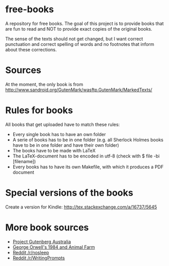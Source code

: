 free-books
==========

A repository for free books. The goal of this project is to provide
books that are fun to read and NOT to provide exact copies of the
original books. 

The sense of the texts should not get changed, but I want correct
punctuation and correct spelling of words and no footnotes that 
inform about these corrections.


Sources
=======
At the moment, the only book is from
http://www.sandroid.org/GutenMark/wasftp.GutenMark/MarkedTexts/

Rules for books
===============
All books that get uploaded have to match these rules:
 * Every single book has to have an own folder
 * A serie of books has to be in one folder 
   (e.g. all Sherlock Holmes books have to be in one folder and have
    their own folder)
 * The books have to be made with LaTeX
 * The LaTeX-document has to be encoded in utf-8 (check with $ file -bi [filename])
 * Every books has to have its own Makefile, with which it produces
   a PDF document

Special versions of the books
=============================
Create a version for Kindle:
http://tex.stackexchange.com/a/16737/5645

More book sources
=================
* [Project Gutenberg Australia](http://gutenberg.net.au/)
* [George Orwell's 1984 and Animal Farm](http://msxnet.org/orwell/)
* [Reddit /r/nosleep](http://www.reddit.com/r/nosleep)
* [Reddit /r/WritingPrompts](http://www.reddit.com/r/WritingPrompts)